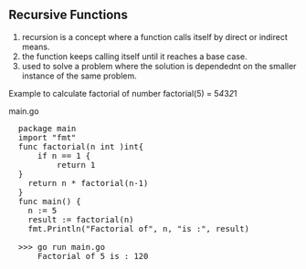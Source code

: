 ## Recursive Functions

1.  recursion is a concept where a function calls itself by direct or indirect means.
2.  the function keeps calling itself until it reaches a base case.
3.  used to solve a problem where the solution is dependednt on the smaller instance of the same problem.

Example to calculate factorial of number factorial(5) = 5*4*3*2*1

main.go
<pre>
  package main
  import "fmt"
  func factorial(n int )int{
      if n == 1 {
          return 1
  }
    return n * factorial(n-1)
  }
  func main() {
    n := 5
    result := factorial(n)
    fmt.Println("Factorial of", n, "is :", result)

  >>> go run main.go
      Factorial of 5 is : 120
</pre>
